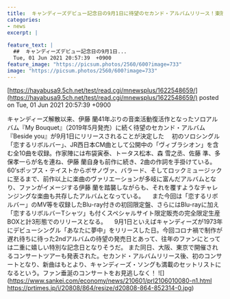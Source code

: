 ```yaml
---
title:  キャンディーズデビュー記念日の9月1日に待望のセカンド・アルバムリリース！東阪のコンサート・ツアーも決定！  
categories:
- news
excerpt: |
  
feature_text: |
  ##  キャンディーズデビュー記念日の9月1日...
  Tue, 01 Jun 2021 20:57:39  +0900
feature_image: "https://picsum.photos/2560/600?image=733"
image: "https://picsum.photos/2560/600?image=733"
---
```


[https://hayabusa9.5ch.net/test/read.cgi/mnewsplus/1622548659/](https://hayabusa9.5ch.net/test/read.cgi/mnewsplus/1622548659/)
posted on Tue, 01 Jun 2021 20:57:39  +0900

<!--more-->

キャンディーズ解散以来、伊藤 蘭41年ぶりの音楽活動復活作となったソロアルバム『My Bouquet』（2019年5月発売）に続く待望のセカンド・アルバム『Beside you』が9月1日にリリースされることが決定した 　初のソロシングル「恋するリボルバー」、JR西日本CM曲として公開中の「ヴィブラシオン」を含む全10曲を収録。作家陣には布袋寅泰、トータス松本、森 雪之丞、佐藤 準、多保孝一らが名を連ね、伊藤 蘭自身も前作に続き、2曲の作詞を手掛けている。60’sポップス・テイストからボサノヴァ、バラード、そしてロックミュージックに至るまで、前作以上に楽曲のヴァリエーションが多岐に富んだアルバムとなり、ファンがイメージする伊藤 蘭を踏襲しながらも、それを覆すようなチャレンジングな楽曲も共存したアルバムとなっている。 　また今回は「恋するリボルバー」のMV等を収録したBlu-ray付きの初回限定盤、さらにはBlu-rayに加え「恋するリボルバーTシャツ」も付くスペシャルサイト限定販売の完全限定生産BOXと計3形態でのリリースとなる。 　9月1日といえばキャンディーズが1973年にデビューシングル「あなたに夢中」をリリースした日。今回コロナ禍で制作が遅れ待ちに待った2ndアルバムの待望の発売日とあって、往年のファンにとっては二重に嬉しい特別な記念日となりそうだ。 また同日、大阪、東京で開催されるコンサートツアーも発表された。セカンド・アルバムリリース後、初のコンサートとなり、新曲はもとより、キャンディーズ・ソングも満載のセットリストになるという。ファン垂涎のコンサートをお見逃しなく！ ![](https://www.sankei.com/economy/news/210601/prl2106010080-n1.html https://prtimes.jp/i/20808/864/resize/d20808-864-852314-0.jpg)

